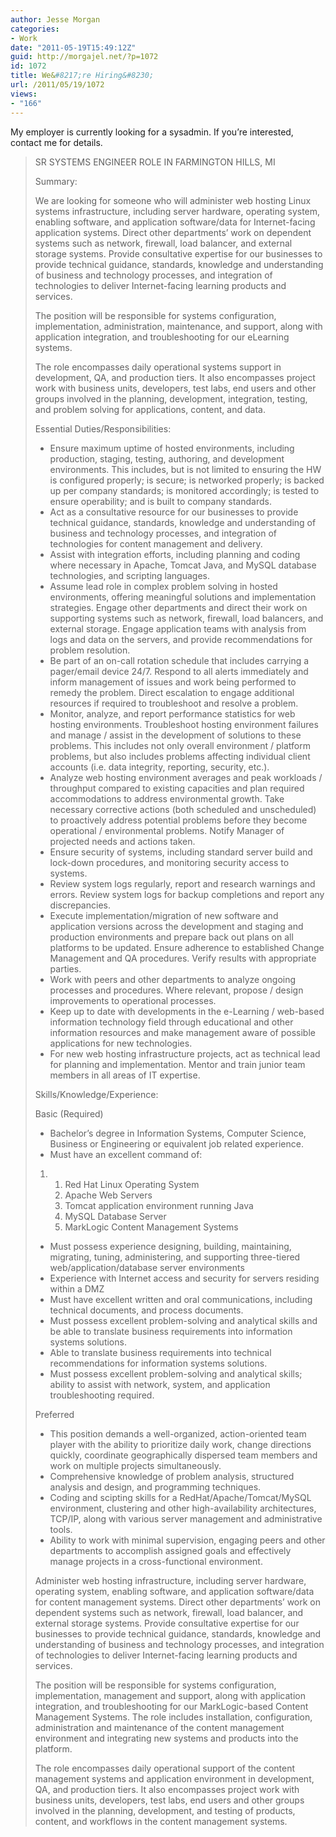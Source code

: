 ```yaml
---
author: Jesse Morgan
categories:
- Work
date: "2011-05-19T15:49:12Z"
guid: http://morgajel.net/?p=1072
id: 1072
title: We&#8217;re Hiring&#8230;
url: /2011/05/19/1072
views:
- "166"
---
```


My employer is currently looking for a sysadmin. If you’re interested, contact me for details.

> SR SYSTEMS ENGINEER ROLE IN FARMINGTON HILLS, MI
> 
> Summary:
> 
> We are looking for someone who will administer web hosting Linux systems infrastructure, including server hardware, operating system, enabling software, and application software/data for Internet-facing application systems. Direct other departments’ work on dependent systems such as network, firewall, load balancer, and external storage systems. Provide consultative expertise for our businesses to provide technical guidance, standards, knowledge and understanding of business and technology processes, and integration of technologies to deliver Internet-facing learning products and services.
> 
> The position will be responsible for systems configuration, implementation, administration, maintenance, and support, along with application integration, and troubleshooting for our eLearning systems.
> 
> The role encompasses daily operational systems support in development, QA, and production tiers. It also encompasses project work with business units, developers, test labs, end users and other groups involved in the planning, development, integration, testing, and problem solving for applications, content, and data.
> 
> Essential Duties/Responsibilities:
> 
> - Ensure maximum uptime of hosted environments, including production, staging, testing, authoring, and development environments. This includes, but is not limited to ensuring the HW is configured properly; is secure; is networked properly; is backed up per company standards; is monitored accordingly; is tested to ensure operability; and is built to company standards.
> - Act as a consultative resource for our businesses to provide technical guidance, standards, knowledge and understanding of business and technology processes, and integration of technologies for content management and delivery.
> - Assist with integration efforts, including planning and coding where necessary in Apache, Tomcat Java, and MySQL database technologies, and scripting languages.
> - Assume lead role in complex problem solving in hosted environments, offering meaningful solutions and implementation strategies. Engage other departments and direct their work on supporting systems such as network, firewall, load balancers, and external storage. Engage application teams with analysis from logs and data on the servers, and provide recommendations for problem resolution.
> - Be part of an on-call rotation schedule that includes carrying a pager/email device 24/7. Respond to all alerts immediately and inform management of issues and work being performed to remedy the problem. Direct escalation to engage additional resources if required to troubleshoot and resolve a problem.
> - Monitor, analyze, and report performance statistics for web hosting environments. Troubleshoot hosting environment failures and manage / assist in the development of solutions to these problems. This includes not only overall environment / platform problems, but also includes problems affecting individual client accounts (i.e. data integrity, reporting, security, etc.).
> - Analyze web hosting environment averages and peak workloads / throughput compared to existing capacities and plan required accommodations to address environmental growth. Take necessary corrective actions (both scheduled and unscheduled) to proactively address potential problems before they become operational / environmental problems. Notify Manager of projected needs and actions taken.
> - Ensure security of systems, including standard server build and lock-down procedures, and monitoring security access to systems.
> - Review system logs regularly, report and research warnings and errors. Review system logs for backup completions and report any discrepancies.
> - Execute implementation/migration of new software and application versions across the development and staging and production environments and prepare back out plans on all platforms to be updated. Ensure adherence to established Change Management and QA procedures. Verify results with appropriate parties.
> - Work with peers and other departments to analyze ongoing processes and procedures. Where relevant, propose / design improvements to operational processes.
> - Keep up to date with developments in the e-Learning / web-based information technology field through educational and other information resources and make management aware of possible applications for new technologies.
> - For new web hosting infrastructure projects, act as technical lead for planning and implementation. Mentor and train junior team members in all areas of IT expertise.
> 
> Skills/Knowledge/Experience:
> 
> Basic (Required)
> 
> - Bachelor’s degree in Information Systems, Computer Science, Business or Engineering or equivalent job related experience.
> - Must have an excellent command of:
> 
> 1. 1. Red Hat Linux Operating System
>     2. Apache Web Servers
>     3. Tomcat application environment running Java
>     4. MySQL Database Server
>     5. MarkLogic Content Management Systems
> 
> - Must possess experience designing, building, maintaining, migrating, tuning, administering, and supporting three-tiered web/application/database server environments
> - Experience with Internet access and security for servers residing within a DMZ
> - Must have excellent written and oral communications, including technical documents, and process documents.
> - Must possess excellent problem-solving and analytical skills and be able to translate business requirements into information systems solutions.
> - Able to translate business requirements into technical recommendations for information systems solutions.
> - Must possess excellent problem-solving and analytical skills; ability to assist with network, system, and application troubleshooting required.
> 
> Preferred
> 
> - This position demands a well-organized, action-oriented team player with the ability to prioritize daily work, change directions quickly, coordinate geographically dispersed team members and work on multiple projects simultaneously.
> - Comprehensive knowledge of problem analysis, structured analysis and design, and programming techniques.
> - Coding and scipting skills for a RedHat/Apache/Tomcat/MySQL environment, clustering and other high-availability architectures, TCP/IP, along with various server management and administrative tools.
> - Ability to work with minimal supervision, engaging peers and other departments to accomplish assigned goals and effectively manage projects in a cross-functional environment.
> 
> Administer web hosting infrastructure, including server hardware, operating system, enabling software, and application software/data for content management systems. Direct other departments’ work on dependent systems such as network, firewall, load balancer, and external storage systems. Provide consultative expertise for our businesses to provide technical guidance, standards, knowledge and understanding of business and technology processes, and integration of technologies to deliver Internet-facing learning products and services.
> 
> The position will be responsible for systems configuration, implementation, management and support, along with application integration, and troubleshooting for our MarkLogic-based Content Management Systems. The role includes installation, configuration, administration and maintenance of the content management environment and integrating new systems and products into the platform.
> 
> The role encompasses daily operational support of the content management systems and application environment in development, QA, and production tiers. It also encompasses project work with business units, developers, test labs, end users and other groups involved in the planning, development, and testing of products, content, and workflows in the content management systems.